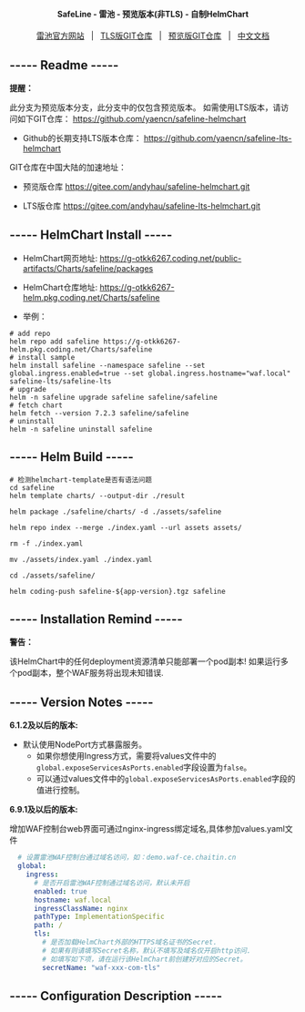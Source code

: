 <h4 align="center">
  SafeLine - 雷池 - 预览版本(非TLS) - 自制HelmChart
</h4>

<p align="center">
  <a target="_blank" href="https://waf-ce.chaitin.cn/">雷池官方网站</a> &nbsp; | &nbsp;
  <a target="_blank" href="https://github.com/yaencn/safeline-lts-helmchart">TLS版GIT仓库</a> &nbsp; | &nbsp;
  <a target="_blank" href="https://github.com/yaencn/safeline-helmchart">预览版GIT仓库</a> &nbsp; | &nbsp;
  <a target="_blank" href="https://github.com/yaencn/safeline-helmchart/blob/master/README_CN.md">中文文档</a>
</p>

## ----- Readme -----

**提醒：**

此分支为预览版本分支，此分支中的仅包含预览版本。
如需使用LTS版本，请访问如下GIT仓库：
https://github.com/yaencn/safeline-helmchart

- Github的长期支持LTS版本仓库：
https://github.com/yaencn/safeline-lts-helmchart

GIT仓库在中国大陆的加速地址：
- 预览版仓库
https://gitee.com/andyhau/safeline-helmchart.git

- LTS版仓库
https://gitee.com/andyhau/safeline-lts-helmchart.git

## ----- HelmChart Install -----

- HelmChart网页地址:
https://g-otkk6267.coding.net/public-artifacts/Charts/safeline/packages

- HelmChart仓库地址:
https://g-otkk6267-helm.pkg.coding.net/Charts/safeline

- 举例：
```shell
# add repo
helm repo add safeline https://g-otkk6267-helm.pkg.coding.net/Charts/safeline
# install sample
helm install safeline --namespace safeline --set global.ingress.enabled=true --set global.ingress.hostname="waf.local"  safeline-lts/safeline-lts
# upgrade
helm -n safeline upgrade safeline safeline/safeline
# fetch chart
helm fetch --version 7.2.3 safeline/safeline
# uninstall
helm -n safeline uninstall safeline
```

## ----- Helm Build -----

```shell
# 检测helmchart-template是否有语法问题
cd safeline
helm template charts/ --output-dir ./result 
```

```shell
helm package ./safeline/charts/ -d ./assets/safeline

helm repo index --merge ./index.yaml --url assets assets/

rm -f ./index.yaml

mv ./assets/index.yaml ./index.yaml

cd ./assets/safeline/

helm coding-push safeline-${app-version}.tgz safeline
```

## ----- Installation Remind -----

**警告：**

该HelmChart中的任何deployment资源清单只能部署一个pod副本!
如果运行多个pod副本，整个WAF服务将出现未知错误.

## ----- Version Notes -----

**6.1.2及以后的版本:**

- 默认使用NodePort方式暴露服务。
  - 如果你想使用Ingress方式，需要将values文件中的`global.exposeServicesAsPorts.enabled`字段设置为`false`。
  - 可以通过values文件中的`global.exposeServicesAsPorts.enabled`字段的值进行控制。

**6.9.1及以后的版本:**

增加WAF控制台web界面可通过nginx-ingress绑定域名,具体参加values.yaml文件

```yaml
  # 设置雷池WAF控制台通过域名访问，如：demo.waf-ce.chaitin.cn
  global:
    ingress:
      # 是否开启雷池WAF控制通过域名访问，默认未开启
      enabled: true
      hostname: waf.local
      ingressClassName: nginx
      pathType: ImplementationSpecific
      path: /
      tls:
        # 是否加载HelmChart外部的HTTPS域名证书的Secret.
        # 如果有则请填写Secret名称，默认不填写及域名仅开启http访问.
        # 如填写如下项，请在运行该HelmChart前创建好对应的Secret。
        secretName: "waf-xxx-com-tls"
```


## ----- Configuration Description -----